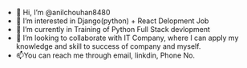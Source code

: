 - 👋 Hi, I’m @anilchouhan8480
- 👀 I’m interested in Django(python) + React Delopment Job
- 🌱 I’m currently in Training of Python Full Stack devlopment
- 💞️ I’m looking to collaborate with IT Company, where I can apply my knowledge and skill to success of company and myself.  
- 📫You can reach me through email, linkdin, Phone No.

<!---
anilchouhan8480/anilchouhan8480 is a ✨ special ✨ repository because its `README.md` (this file) appears on your GitHub profile.
You can click the Preview link to take a look at your changes.
--->
